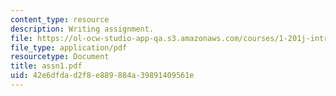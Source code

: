 ```yaml
---
content_type: resource
description: Writing assignment.
file: https://ol-ocw-studio-app-qa.s3.amazonaws.com/courses/1-201j-introduction-to-transportation-systems-fall-2006/42e6dfdad2f8e889884a39891409561e_assn1.pdf
file_type: application/pdf
resourcetype: Document
title: assn1.pdf
uid: 42e6dfda-d2f8-e889-884a-39891409561e
---
```

